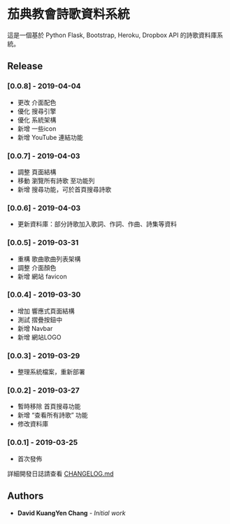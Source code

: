 # 茄典教會詩歌資料系統

這是一個基於 Python Flask, Bootstrap, Heroku, Dropbox API 的詩歌資料庫系統。

## Release

### [0.0.8] - 2019-04-04

- 更改 介面配色
- 優化 搜尋引擎
- 優化 系統架構
- 新增 一些icon
- 新增 YouTube 連結功能

### [0.0.7] - 2019-04-03

- 調整 頁面結構
- 移動 瀏覽所有詩歌 至功能列
- 新增 搜尋功能，可於首頁搜尋詩歌

### [0.0.6] - 2019-04-03

- 更新資料庫：部分詩歌加入歌詞、作詞、作曲、詩集等資料

### [0.0.5] - 2019-03-31

- 重構 歌曲歌曲列表架構
- 調整 介面顏色
- 新增 網站 favicon

### [0.0.4] - 2019-03-30

- 增加 響應式頁面結構
- 測試 摺疊按鈕中
- 新增 Navbar
- 新增 網站LOGO

### [0.0.3] - 2019-03-29

- 整理系統檔案，重新部署

### [0.0.2] - 2019-03-27

- 暫時移除 首頁搜尋功能
- 新增 “查看所有詩歌” 功能
- 修改資料庫

### [0.0.1] - 2019-03-25

- 首次發佈

詳細開發日誌請查看 [CHANGELOG.md](https://github.com/saltchang/caten-worship/blob/master/CHANGELOG.md)

## Authors

- **David KuangYen Chang** - *Initial work*